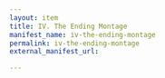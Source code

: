 ```yaml
---
layout: item
title: IV. The Ending Montage
manifest_name: iv-the-ending-montage
permalink: iv-the-ending-montage
external_manifest_url: 

---
```

<!-- Add an essay or interpretive material below this line,
using HTML or markdown.  Do not modify this file above this line -->
